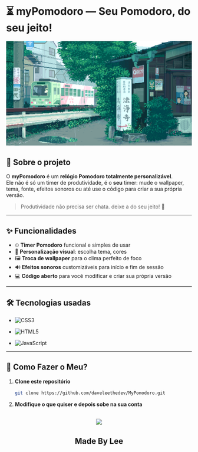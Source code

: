 # ⏳ myPomodoro — Seu Pomodoro, do seu jeito!

![MyPomodoro Banner](css/assets/wallpaper.gif) <!-- depois podemos trocar por um banner real -->

## 🎯 Sobre o projeto
O **myPomodoro** é um **relógio Pomodoro totalmente personalizável**.  
Ele não é só um timer de produtividade, é o **seu** timer: mude o wallpaper, tema, fonte, efeitos sonoros ou até use o código para criar a sua própria versão.

> Produtividade não precisa ser chata. deixe a do seu jeito! 🎨

---

## ✨ Funcionalidades

- ⏲ **Timer Pomodoro** funcional e simples de usar  
- 🎨 **Personalização visual**: escolha tema, cores   
- 🖼 **Troca de wallpaper** para o clima perfeito de foco  
- 🔊 **Efeitos sonoros** customizáveis para início e fim de sessão  
- 💻 **Código aberto** para você modificar e criar sua própria versão  

---

## 🛠 Tecnologias usadas

-   ![CSS3](https://img.shields.io/badge/css3-%231572B6.svg?style=for-the-badge&logo=css3&logoColor=white)
- ![HTML5](https://img.shields.io/badge/html5-%23E34F26.svg?style=for-the-badge&logo=html5&logoColor=white)  

- ![JavaScript](https://img.shields.io/badge/javascript-%23323330.svg?style=for-the-badge&logo=javascript&logoColor=%23F7DF1E)

---

## 🚀 Como Fazer o Meu?

1. **Clone este repositório**
   ```bash
   git clone https://github.com/daveleethedev/MyPomodoro.git

2. **Modifique o que quiser e depois sobe na sua conta**
<br>


<div align="center">
<img src="rand.png" >
<h2 id="">Made By Lee </h2>
</div>
